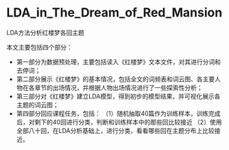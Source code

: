 # LDA_in_The_Dream_of_Red_Mansion
LDA方法分析红楼梦各回主题

本文主要包括四个部分：
- 第一部分为数据预处理，主要包括读入《红楼梦》文本文件，对其进行分词和去停词；
- 第二部分展示《红楼梦》的基本情况，包括全文的词频表和词云图、各主要人物在各章节的出场情况，并根据人物出场情况进行了一些探索性分析；
- 第三部分对《红楼梦》建立LDA模型，得到初步的模型结果，并可视化展示各主题的词云图；
- 第四部分回应课程任务，包括：
  （1）随机抽取40篇作为训练样本，训练完成后，对剩下的40回进行分类，判断和训练样本中的那些回比较接近
  （2）使用全部八十回，在LDA分析基础上，进行分类，看看哪些回在主题分布上比较接近。
